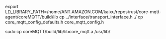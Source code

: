 export LD_LIBRARY_PATH=/home/ANT.AMAZON.COM/kaixu/repos/rust/core-mqtt-agent/coreMQTT/build/lib
cp ../interface/transport_interface.h ./
cp core_mqtt_config_defaults.h core_mqtt_config.h

sudo cp coreMQTT/build/lib/libcore_mqtt.a /usr/lib/
